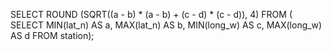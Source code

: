 SELECT ROUND (SQRT((a - b) * (a - b) + (c - d) * (c - d)), 4) FROM (
SELECT MIN(lat_n) AS a, MAX(lat_n) AS b, MIN(long_w) AS c, MAX(long_w) AS d FROM station);
